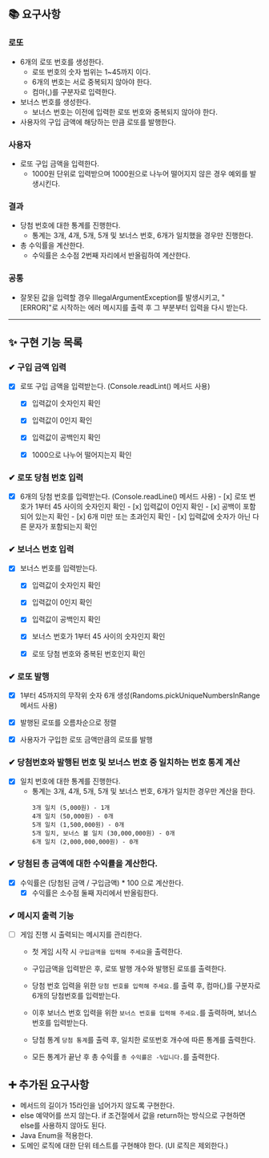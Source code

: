 ## 📚 요구사항
### 로또
- 6개의 로또 번호를 생성한다.
  - 로또 번호의 숫자 범위는 1~45까지 이다.
  - 6개의 번호는 서로 중복되지 않아야 한다.
  - 컴마(,)를 구분자로 입력한다.
- 보너스 번호를 생성한다.
  - 보너스 번호는 이전에 입력한 로또 번호와 중복되지 않아야 한다.
- 사용자의 구입 금액에 해당하는 만큼 로또를 발행한다.

### 사용자
- 로또 구입 금액을 입력한다.
  - 1000원 단위로 입력받으며 1000원으로 나누어 떨어지지 않은 경우 예외를 발생시킨다.

### 결과
- 당첨 번호에 대한 통계를 진행한다.
  - 통계는 3개, 4개, 5개, 5개 및 보너스 번호, 6개가 일치했을 경우만 진행한다.
- 총 수익률을 계산한다.
  - 수익률은 소수점 2번째 자리에서 반올림하여 계산한다.

### 공통
- 잘못된 값을 입력할 경우 IllegalArgumentException를 발생시키고, "[ERROR]"로 시작하는 에러 메시지를 출력 후 그 부분부터 입력을 다시 받는다.
---

## ✨ 구현 기능 목록

### ✔ 구입 금액 입력
-[x] 로또 구입 금액을 입력받는다. (Console.readLint() 메서드 사용)
  - [x] 입력값이 숫자인지 확인 
  - [x] 입력값이 0인지 확인
  - [x] 입력값이 공백인지 확인
  - [x] 1000으로 나누어 떨어지는지 확인
  

### ✔ 로또 당첨 번호 입력
- [x] 6개의 당첨 번호를 입력받는다. (Console.readLine() 메서드 사용)
      - [x] 로또 번호가 1부터 45 사이의 숫자인지 확인
      - [x] 입력값이 0인지 확인
      - [x] 공백이 포함되어 있는지 확인
      - [x] 6개 미만 또는 초과인지 확인
      - [x] 입력값에 숫자가 아닌 다른 문자가 포함되는지 확인
      
    
### ✔ 보너스 번호 입력
- [x] 보너스 번호를 입력받는다.
  - [x] 입력값이 숫자인지 확인
  - [x] 입력값이 0인지 확인
  - [x] 입력값이 공백인지 확인
  - [x] 보너스 번호가 1부터 45 사이의 숫자인지 확인
  - [x] 로또 당첨 번호와 중복된 번호인지 확인
  
  

### ✔ 로또 발행
- [x] 1부터 45까지의 무작위 숫자 6개 생성(Randoms.pickUniqueNumbersInRange 메서드 사용)
- [x] 발행된 로또를 오름차순으로 정렬
- [x] 사용자가 구입한 로또 금액만큼의 로또를 발행 



### ✔ 당첨번호와 발행된 번호 및 보너스 번호 중 일치하는 번호 통계 계산
- [x] 일치 번호에 대한 통계를 진행한다.
    - 통계는 3개, 4개, 5개, 5개 및 보너스 번호, 6개가 일치한 경우만 계산을 한다.
        ```
        3개 일치 (5,000원) - 1개
        4개 일치 (50,000원) - 0개
        5개 일치 (1,500,000원) - 0개
        5개 일치, 보너스 볼 일치 (30,000,000원) - 0개
        6개 일치 (2,000,000,000원) - 0개
        ```
### ✔ 당첨된 총 금액에 대한 수익률을 계산한다.
- [x] 수익률은 (당첨된 금액 / 구입금액) * 100 으로 계산한다.
  - [x] 수익률은 소수점 둘째 자리에서 반올림한다.

### ✔ 메시지 출력 기능
- [ ] 게임 진행 시 출력되는 메시지를 관리한다.
    - 첫 게임 시작 시 `구입금액을 입력해 주세요`을 출력한다.
    - 구입금액을 입력받은 후, 로또 발행 개수와 발행된 로또를 출력한다.
    - 당첨 번호 입력을 위한 `당첨 번호를 입력해 주세요.`를 출력 후, 컴마(,)를 구분자로 6개의 당첨번호를 입력받는다. 
    - 이후 보너스 번호 입력을 위한 `보너스 번호를 입력해 주세요.`를 출력하며, 보너스 번호를 입력받는다.
    - 당첨 통계 `당첨 통계`를 출력 후, 일치한 로또번호 개수에 따른 통계를 출력한다.
      
    - 모든 통계가 끝난 후 총 수익률 `총 수익률은 -%입니다.`를 출력한다.

## ➕ 추가된 요구사항
- 메서드의 길이가 15라인을 넘어가지 않도록 구현한다.
- else 예약어를 쓰지 않는다. if 조건절에서 값을 return하는 방식으로 구현하면 else를 사용하지 않아도 된다.
- Java Enum을 적용한다.
- 도메인 로직에 대한 단위 테스트를 구현해야 한다. (UI 로직은 제외한다.)